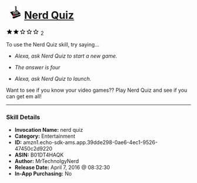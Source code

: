 # &nbsp;<img src="skill_icon" alt="Nerd Quiz icon" width="36"> [Nerd Quiz](http://alexa.amazon.com/#skills/amzn1.echo-sdk-ams.app.39dde298-0ae6-4ec1-9526-47450c2d9220)
![2 stars](../../images/ic_star_black_18dp_1x.png)![2 stars](../../images/ic_star_black_18dp_1x.png)![2 stars](../../images/ic_star_border_black_18dp_1x.png)![2 stars](../../images/ic_star_border_black_18dp_1x.png)![2 stars](../../images/ic_star_border_black_18dp_1x.png) 2

To use the Nerd Quiz skill, try saying...

* *Alexa, ask Nerd Quiz to start a new game.*

* *The answer is four*

* *Alexa, ask Nerd Quiz to launch.*

Want to see if you know your video games?? Play Nerd Quiz and see if you can get em all!

***

### Skill Details

* **Invocation Name:** nerd quiz
* **Category:** Entertainment
* **ID:** amzn1.echo-sdk-ams.app.39dde298-0ae6-4ec1-9526-47450c2d9220
* **ASIN:** B01DT4HAQK
* **Author:** MrTechnolgyNerd
* **Release Date:** April 7, 2016 @ 08:32:30
* **In-App Purchasing:** No

